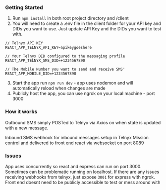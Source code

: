 ### Getting Started

1.  Run `npm install` in both root project directory and /client
2.  You will need to create a .env file in the client folder for your API key and DIDs you want to use. Just update API Key and the DIDs you want to test with.

```
// Telnyx API KEY
REACT_APP_TELNYX_API_KEY=apikeygoeshere

// Your Telnyx DID configured to the messaging profile
REACT_APP_TELNYX_SMS_DID=+1234567890

// The Mobile Number you want to send and receive SMS'
REACT_APP_MOBILE_DID=+1234567890

```

3. Start the app run `npm run dev` - app uses nodemon and will automatically reload when changes are made
4. Publicly host the app, you can use ngrok on your local machine - port 3000

### How it works

Outbound SMS simply POSTed to Telnyx via Axios on when state is updated with a new message.

Inbound SMS webhook for inbound messages setup in Telnyx Mission control and delivered to front end react via websocket on port 8089

### Issues

App uses concurrently so react and express can run on port 3000. Sometimes can be problematic running on localhost. If there are any issues receiving webhooks from telnyx, just expose `3001` for express with ngrok. Front end doesnt need to be publicly accessible to test or mess around with
